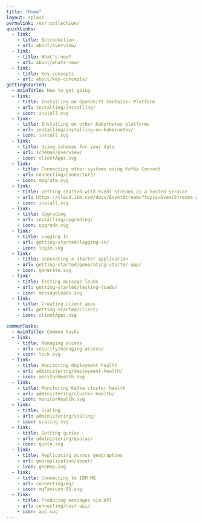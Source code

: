 ```yaml
---
title: "Home"
layout: splash
permalink: /es/:collection/
quickLinks:
  - link:
    - title: Introduction
    - url: about/overview/
  - link:
    - title: What's new?
    - url: about/whats-new/
  - link:
    - title: Key concepts
    - url: about/key-concepts/
gettingStarted:
  - mainTitle: How to get going
  - link:
    - title: Installing on OpenShift Container Platform
    - url: installing/installing/
    - icon: install.svg
  - link:
    - title: Installing on other Kubernetes platforms
    - url: installing/installing-on-kubernetes/
    - icon: install.svg
  - link:
    - title: Using schemas for your data
    - url: schemas/overview/
    - icon: clientApps.svg
  - link:
    - title: Connecting other systems using Kafka Connect
    - url: connecting/connectors/
    - icon: migrate.svg
  - link:
    - title: Getting started with Event Streams as a hosted service
    - url: https://cloud.ibm.com/docs/EventStreams?topic=EventStreams-getting-started
    - icon: install.svg
  - link:
    - title: Upgrading
    - url: installing/upgrading/
    - icon: upgrade.svg
  - link:
    - title: Logging In
    - url: getting-started/logging-in/
    - icon: login.svg
  - link:
    - title: Generating a starter application
    - url: getting-started/generating-starter-app/
    - icon: generate.svg
  - link:
    - title: Testing message loads
    - url: getting-started/testing-loads/
    - icon: messageLoads.svg
  - link:
    - title: Creating client apps
    - url: getting-started/client/
    - icon: clientApps.svg

commonTasks:
  - mainTitle: Common tasks
  - link:
    - title: Managing access
    - url: security/managing-access/
    - icon: lock.svg
  - link:
    - title: Monitoring deployment health
    - url: administering/deployment-health/
    - icon: monitorHealth.svg
  - link:
    - title: Monitoring Kafka cluster health
    - url: administering/cluster-health/
    - icon: monitorHealth.svg
  - link:
    - title: Scaling
    - url: administering/scaling/
    - icon: scaling.svg
  - link:
    - title: Setting quotas
    - url: administering/quotas/
    - icon: quota.svg
  - link:
    - title: Replicating across geographies
    - url: georeplication/about/
    - icon: geoRep.svg
  - link:
    - title: Connecting to IBM MQ
    - url: connecting/mq/
    - icon: mqFavicon-01.svg
  - link:
    - title: Producing messages via API
    - url: connecting/rest-api/
    - icon: api.svg
---
```

